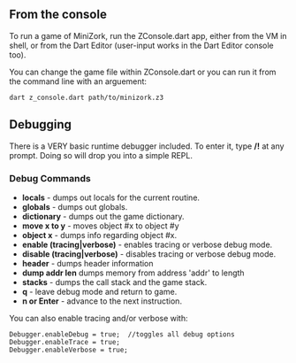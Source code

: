 ## From the console ##
To run a game of MiniZork, run the ZConsole.dart app, either from the VM in shell,
or from the Dart Editor (user-input works in the Dart Editor console too).

You can change the game file within ZConsole.dart or you can run it from the 
command line with an arguement:

    dart z_console.dart path/to/minizork.z3
    
    
## Debugging ##
There is a VERY basic runtime debugger included.  To enter it, type **/!** at any prompt.
Doing so will drop you into a simple REPL.

### Debug Commands ###
* **locals** - dumps out locals for the current routine.
* **globals** - dumps out globals.
* **dictionary** - dumps out the game dictionary.
* **move x to y** - moves object #x to object #y
* **object x** - dumps info regarding object #x.
* **enable (tracing|verbose)** - enables tracing or verbose debug mode.
* **disable (tracing|verbose)** - disables tracing or verbose debug mode.
* **header** - dumps header information
* **dump addr len** dumps memory from address 'addr' to length
* **stacks** - dumps the call stack and the game stack.
* **q** - leave debug mode and return to game.
* **n or Enter** - advance to the next instruction.

You can also enable tracing and/or verbose with:

	Debugger.enableDebug = true;  //toggles all debug options
    Debugger.enableTrace = true;
    Debugger.enableVerbose = true;